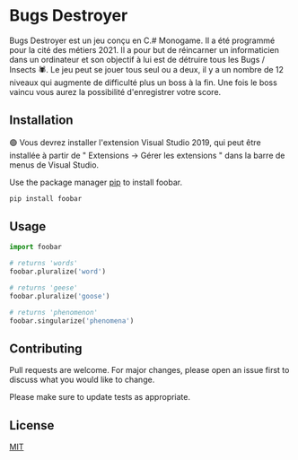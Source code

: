 # Bugs Destroyer

Bugs Destroyer est un jeu conçu en C.# Monogame. Il a été programmé pour la cité des métiers 2021. Il a pour but de réincarner un informaticien dans un ordinateur et son objectif à lui est de détruire tous les Bugs / Insects :spider:. Le jeu peut se jouer tous seul ou a deux, il y a un nombre de 12 niveaux qui augmente de difficulté plus un boss à la fin. Une fois le boss vaincu vous aurez la possibilité d'enregistrer votre score.

## Installation

:green_circle: Vous devrez installer l'extension Visual Studio 2019, qui peut être installée à partir de 
" Extensions -> Gérer les extensions " dans la barre de menus de Visual Studio. 


Use the package manager [pip](https://pip.pypa.io/en/stable/) to install foobar.

```bash
pip install foobar
```

## Usage

```python
import foobar

# returns 'words'
foobar.pluralize('word')

# returns 'geese'
foobar.pluralize('goose')

# returns 'phenomenon'
foobar.singularize('phenomena')
```

## Contributing
Pull requests are welcome. For major changes, please open an issue first to discuss what you would like to change.

Please make sure to update tests as appropriate.

## License
[MIT](https://choosealicense.com/licenses/mit/)